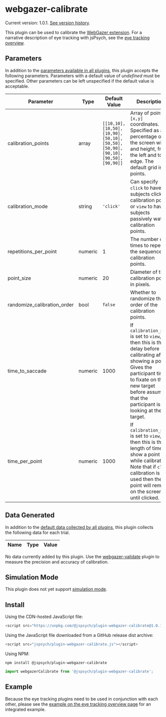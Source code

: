 # webgazer-calibrate

Current version: 1.0.1. [See version history](https://github.com/jspsych/jsPsych/blob/main/packages/plugin-webgazer-calibrate/CHANGELOG.md).

This plugin can be used to calibrate the [WebGazer extension](../extensions/webgazer.md). For a narrative description of eye tracking with jsPsych, see the [eye tracking overview](../overview/eye-tracking.md). 

## Parameters

In addition to the [parameters available in all plugins](../overview/plugins.md#parameters-available-in-all-plugins), this plugin accepts the following parameters. Parameters with a default value of *undefined* must be specified. Other parameters can be left unspecified if the default value is acceptable.

Parameter | Type | Default Value | Description
----------|------|---------------|------------
calibration_points | array | `[[10,10], [10,50], [10,90], [50,10], [50,50], [50,90], [90,10], [90,50], [90,90]]` | Array of points in `[x,y]` coordinates. Specified as a percentage of the screen width and height, from the left and top edge. The default grid is 9 points.
calibration_mode | string | `'click'` | Can specify `click` to have subjects click on calibration points or `view` to have subjects passively watch calibration points.
repetitions_per_point | numeric | 1 | The number of times to repeat the sequence of calibration points.
point_size | numeric | 20 | Diameter of the calibration points in pixels.
randomize_calibration_order | bool | `false` | Whether to randomize the order of the calibration points.
time_to_saccade | numeric | 1000 | If `calibration_mode` is set to `view`, then this is the delay before calibrating after showing a point. Gives the participant time to fixate on the new target before assuming that the participant is looking at the target.
time_per_point | numeric | 1000 | If `calibration_mode` is set to `view`, then this is the length of time to show a point while calibrating. Note that if `click` calibration is used then the point will remain on the screen until clicked.

## Data Generated

In addition to the [default data collected by all plugins](../overview/plugins.md#data-collected-by-all-plugins), this plugin collects the following data for each trial.

Name | Type | Value
-----|------|------

No data currently added by this plugin. Use the [webgazer-validate](../webgazer-validate) plugin to measure the precision and accuracy of calibration.

## Simulation Mode

This plugin does not yet support [simulation mode](../overview/simulation.md).

## Install

Using the CDN-hosted JavaScript file:

```js
<script src="https://unpkg.com/@jspsych/plugin-webgazer-calibrate@1.0.1"></script>
```

Using the JavaScript file downloaded from a GitHub release dist archive:

```js
<script src="jspsych/plugin-webgazer-calibrate.js"></script>
```

Using NPM:

```
npm install @jspsych/plugin-webgazer-calibrate
```
```js
import webgazerCalibrate from '@jspsych/plugin-webgazer-calibrate';
```

## Example

Because the eye tracking plugins need to be used in conjunction with each other, please see the [example on the eye tracking overview page](../overview/eye-tracking.md#example) for an integrated example. 

